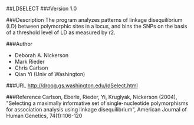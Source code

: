##LDSELECT
###Version
1.0

###Description
The program analyzes patterns of linkage disequilibrium (LD) between polymorphic sites in a locus, and bins the SNPs on the basis of a threshold level of LD as measured by r2.

###Author
* Deborah A. Nickerson
* Mark Rieder
* Chris Carlson
* Qian Yi (Univ of Washington)

###URL
http://droog.gs.washington.edu/ldSelect.html

###Reference
Carlson, Eberle, Rieder, Yi, Kruglyak, Nickerson (2004), "Selecting a maximally informative set of single-nucleotide polymorphisms for association analysis using linkage disequilibrium", American Journal of Human Genetics, 74(1):106-120


